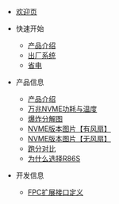* [欢迎页](README.md)

- 快速开始
    - [产品介绍](start/产品介绍.md)
    - [出厂系统](start/出厂系统.md) 
    - [省电](start/省电.md) 

- 产品信息
    - [产品介绍](/start/产品介绍.md) 
    - [万兆NVME功耗与温度](/product_info/power_and_temp.md) 
    - [爆炸分解图](/product_info/product_image.md) 
    - [NVME版本图片【有风扇】](/product_info/nvme-with-fan.md)
    - [NVME版本图片【无风扇】](/product_info/nvme-with-nofan.md)
    - [跑分对比](/product_info/performance-compare.md)
    - [为什么选择R86S](/product_info/why_r86s.md)
- 开发信息
    - [FPC扩展接口定义](/dev/fpc_port_def.md)